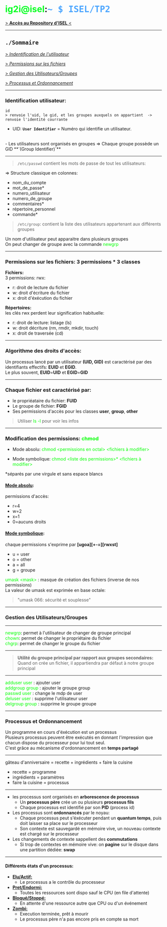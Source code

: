 # <span style='color: #0f2;'>**ig2i@isel**</span>:<span style='color: #4DA6FF; font-family: Monospace'>~ $ ISEL/TP2</span>

[> **Accès au Repository d'ISEL** <](https://github.com/Thomas-Duthoit/ISEL)

***

## `./Sommaire`
[> *Indentification de l'utilisateur*](#iduser)

[> *Permissions sur les fichiers*](#perms)

[> *Gestion des Utilisateurs/Groupes*](#gestugrp)

[> *Processus et Ordonnancement*](#processus)

***

<div id="iduser">

### **Identification utilisateur:**
```
id
> renvoie l'uid, le gid, et les groupes auxquels on appartient  ->  renvoie l'identité courrante
```

- UID: **`User Identifier`** = Numéro qui identifie un utilisateur.
<br>
- Les utilisateurs sont organisés en groupes => Chaque groupe possède un GID **`(Group Identifier)`**

***

>`/etc/passwd` contient les mots de passe de tout les utilisateurs:

=> Structure classique en colonnes: 
- nom_du_compte
- mot_de_passe*
- numero_utilisateur
- numero_de_groupe
- commentaires*
- répertoire_personnel
- commande*

> `/etc/group`: contient la liste des utilisateurs appartenant aux différents groupes

Un nom d'utilisateur peut apparaitre dans plusieurs groupes
<br>
On peut changer de groupe avec la commande <span style='color: #0f0;'>newgrp</span>

***

<div id="perms">

### **Permissions sur les fichiers: 3 permissions * 3 classes**

**Fichiers:**
<br>
3 permissions: rwx:
- r: droit de lecture du fichier
- w: droit d'écriture du fichier
- x: droit d'éxécution du fichier

**Répertoires:**
<br>
les clés rwx perdent leur signification habituelle:
- r: droit de lecture: listage (ls)
- w: droit décriture (rm, rmdir, mkdir, touch)
- x: droit de traversée (cd)

***

### **Algorithme des droits d'accès:**

Un processus lancé par un utilisateur **(UID, GID)** est caractérisé par des identifiants effectifs: **EUID** et **EGID**.
<br>
Le plus souvent, **EUID**=**UID** et **EGID**=**GID**

***

### **Chaque fichier est caractérisé par:**
- le propriéataire du fichier: **FUID**
- Le groupe de fichier: **FGID**
- Ses permissions d'accès pour les classes **user**, **group**, **other**
> Utiliser <span style='color: #0f0;'>ls -l</span> pour voir les infos

***

### **Modification des permissions: <span style='color: #0f0;'>chmod</span>**

- Mode absolu: <span style='color: #0f0;'>chmod \<permissions en octal> <fichiers à modifier></span>

- Mode symbolique: <span style='color: #0f0;'>chmod \<liste des permissions>* <fichiers à modifier></span>

\*séparés par une virgule et sans espace blancs

#### <ins>Mode absolu</ins>:

permissions d'accès:
- r=4
- w=2
- x=1
- 0=aucuns droits

#### <ins>Mode symbolique</ins>:
chaque permissions s'exprime par **[ugoa][+-=][rwxst]**
- u = user
- o = other
- a = all
- g = groupe

<span style='color: #0f0;'>umask \<mask></span> : masque de création des fichiers (inverse de nos permissions)
<br>
La valeur de umask est exprimée en base octale:

> "umask 066: sécurité et souplesse"

***
<div id="gestugrp">

### **Gestion des Utilisateurs/Groupes**

***

<span style='color: #0f0;'>newgrp</span>: permet à l'utilisateur de changer de groupe principal
<br>
<span style='color: #0f0;'>chown</span>: permet de changer le propriétaire du fichier
<br>
<span style='color: #0f0;'>chgrp</span>: permet de changer le groupe du fichier

***

> **Utilité du groupe principal par rapport aux groupes secondaires:** Quand on crée un fichier, il appartiendra par défaut à notre groupe principal

***
<span style='color: #0f0;'>adduser user</span> : ajouter user
<br>
<span style='color: #0f0;'>addgroup group</span> : ajouter le groupe group
<br>
<span style='color: #0f0;'>passwd user</span> : change le mdp de user 
<br>
<span style='color: #0f0;'>deluser user</span> : supprime l'utilisateur user
<br>
<span style='color: #0f0;'>delgroup group</span> : supprime le groupe groupe

***

<div id="processus">

### **Processus et Ordonnancement**

Un programme en cours d'éxécution est un processus
<br>
Plusieurs processus peuvent être exécutés en donnant l'impression que chacun dispose du processeur pour lui tout seul.
<br>
C'est grâce au mécanisme d'ordonnancement en **temps partagé**

***

gâteau d'anniversaire = recette + ingrédients + faire la cuisine
<br>
- recette = programme
- ingrédients = paramètres
- faire la cuisine = processus

***

- les processus sont organisés en **arborescence de processus**
    - Un **processus père** crée un ou plusieurs **processus fils**
    - Chaque processus est identifié par son **PID** (process id)
- Les processus sont **ordonnancés** par le noyau:
    - Chaque processus peut s'éxécuter pendant un **quantum temps**, puis doit laisser sa place sur le processeur
    - Son contexte est sauvegardé en mémoire vive, un nouveau contexte est chargé sur le processeur
- Les changements de contexte sappellent des **commutations**
    - Si trop de contextes en mémoire vive: on **pagine** sur le disque dans une partition dédiée: **swap**

***

#### **Différents états d'un processus:**

- <ins>**Elu/Actif:**</ins>
    - Le processus a le contrôle du processeur
- <ins>**Pret/Endormi:**</ins>
    - Toutes les ressources sont dispo sauf le CPU (en file d'attente)
- <ins>**Bloqué/Stoppé:**</ins>
    - En attente d'une ressource autre que CPU ou d'un événement
- <ins>**Zombi:**</ins>
    - Execution terminée, prêt à mourir
    - Le processus père n'a pas encore pris en compte sa mort